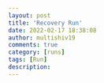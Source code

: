 ```yaml
---
layout: post
title: 'Recovery Run'
date: 2022-02-17 18:38:08
author: multishiv19
comments: true
category: [runs]
tags: [Run]
description: 
---
```


<div width='100%' class='strava-embed-placeholder' data-embed-type='activity' data-embed-id='6695148379'></div>
<script src='https://strava-embeds.com/embed.js'></script>
